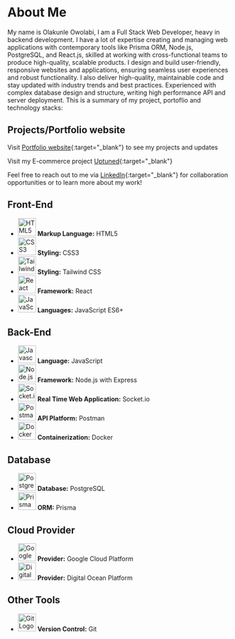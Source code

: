 
# About Me

My name is Olakunle Owolabi, I am a Full Stack Web Developer, heavy in backend development. I have a lot of expertise creating and managing web applications with contemporary tools like Prisma ORM, Node.js, PostgreSQL, and React.js, skilled at working with cross-functional teams to produce high-quality, scalable products. I design and build user-friendly, responsive websites and applications, ensuring seamless user experiences and robust functionality. I also deliver high-quality, maintainable code and stay updated with industry trends and best practices. Experienced with complex database design and structure, writing high performance API and server deployment. This is a summary of my project, portoflio and technology stacks:

## Projects/Portfolio website

Visit [Portfolio website](https://olakunleowolabi.vercel.app/){:target="_blank"} to see my projects and updates

Visit my E-commerce project [Uptuned](https://www.uptuned.shop/){:target="_blank"}

Feel free to reach out to me via [LinkedIn](https://www.linkedin.com/in/olakunle-owolabi-64630995){:target="_blank"} for collaboration opportunities or to learn more about my work!

## Front-End

- <img src="https://upload.wikimedia.org/wikipedia/commons/3/38/HTML5_Badge.svg" alt="HTML5 Logo" width="40" height="40"> **Markup Language:** HTML5
- <img src="https://upload.wikimedia.org/wikipedia/commons/d/d5/CSS3_logo_and_wordmark.svg" alt="CSS3 Logo" width="40" height="40"> **Styling:** CSS3
- <img src="https://picperf.io/https://laravelnews.s3.amazonaws.com/images/tailwindcss-1633184775.jpg" alt="Tailwind CSS Logo" width="40" height="40"> **Styling:** Tailwind CSS
- <img src="https://upload.wikimedia.org/wikipedia/commons/a/a7/React-icon.svg" alt="React Logo" width="40" height="40"> **Framework:** React
- <img src="https://upload.wikimedia.org/wikipedia/commons/6/6a/JavaScript-logo.png" alt="JavaScript Logo" width="40" height="40"> **Languages:** JavaScript ES6+

## Back-End

- <img src="https://upload.wikimedia.org/wikipedia/commons/6/6a/JavaScript-logo.png" alt="Javascript Logo" width="40" height="40"> **Language:** JavaScript
- <img src="https://upload.wikimedia.org/wikipedia/commons/d/d9/Node.js_logo.svg" alt="Node.js Logo" width="40" height="40"> **Framework:** Node.js with Express
- <img src="https://upload.wikimedia.org/wikipedia/commons/9/96/Socket-io.svg" alt="Socket.io Logo" width="40" height="40"> **Real Time Web Application:** Socket.io
- <img src="https://upload.wikimedia.org/wikipedia/commons/c/c2/Postman_%28software%29.png" alt="Postman Logo" width="40" height="40"> **API Platform:** Postman
- <img src="https://upload.wikimedia.org/wikipedia/commons/4/4e/Docker_%28container_engine%29_logo.svg" alt="Docker Logo" width="40" height="40"> **Containerization:** Docker

## Database

- <img src="https://upload.wikimedia.org/wikipedia/commons/2/29/Postgresql_elephant.svg" alt="PostgreSQL Logo" width="40" height="40"> **Database:** PostgreSQL
- <img src="https://cdn.worldvectorlogo.com/logos/prisma-2.svg" alt="Prisma Logo" width="40" height="40"> **ORM:** Prisma

## Cloud Provider

- <img src="https://cloud.google.com/images/social-icon-google-cloud-1200-630.png" alt="Google Cloud Logo" width="40" height="40"> **Provider:** Google Cloud Platform
- <img src="https://upload.wikimedia.org/wikipedia/commons/f/ff/DigitalOcean_logo.svg" alt="Digital Ocean Logo" width="40" height="40"> **Provider:** Digital Ocean Platform

## Other Tools

- <img src="https://upload.wikimedia.org/wikipedia/commons/e/e0/Git-logo.svg" alt="Git Logo" width="40" height="40"> **Version Control:** Git
